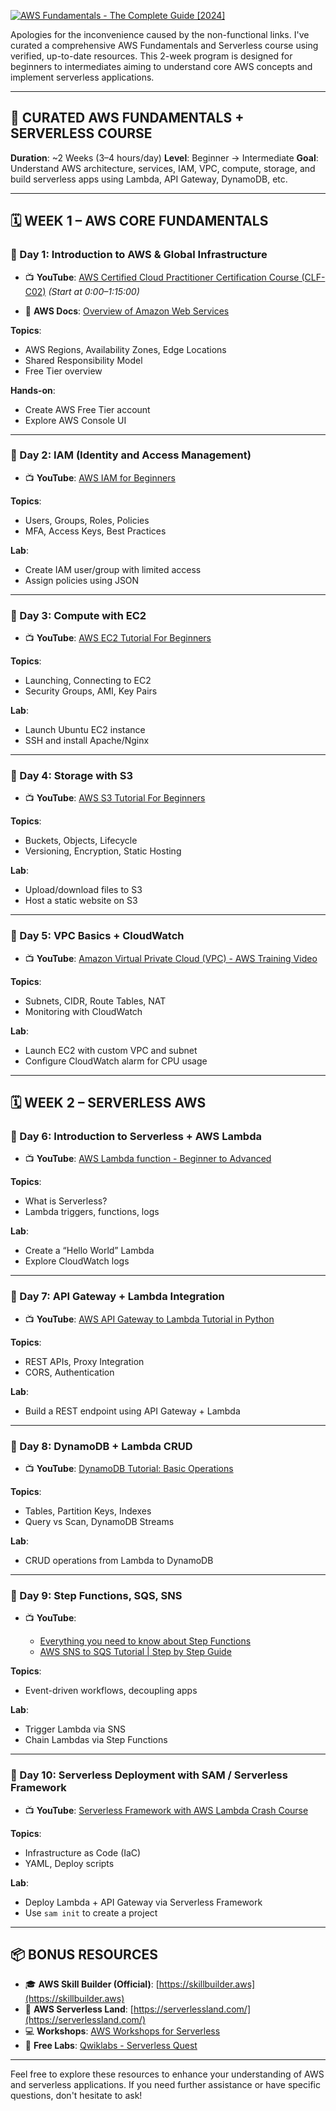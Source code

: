 [![AWS Fundamentals - The Complete Guide \[2024\]](https://tse2.mm.bing.net/th?id=OIP.e_PXQQzoPuLh1Il2c2fkowHaDt\&pid=Api)](https://intellipaat.com/blog/aws-fundamentals/)

Apologies for the inconvenience caused by the non-functional links. I've curated a comprehensive AWS Fundamentals and Serverless course using verified, up-to-date resources. This 2-week program is designed for beginners to intermediates aiming to understand core AWS concepts and implement serverless applications.

---

## 🧠 CURATED AWS FUNDAMENTALS + SERVERLESS COURSE

**Duration**: \~2 Weeks (3–4 hours/day)
**Level**: Beginner → Intermediate
**Goal**: Understand AWS architecture, services, IAM, VPC, compute, storage, and build serverless apps using Lambda, API Gateway, DynamoDB, etc.

---

## 🗓️ WEEK 1 – AWS CORE FUNDAMENTALS

### 🔹 Day 1: Introduction to AWS & Global Infrastructure

* 📺 **YouTube**: [AWS Certified Cloud Practitioner Certification Course (CLF-C02)](https://www.youtube.com/watch?v=NhDYbskXRgc)
  *(Start at 0:00–1:15:00)*

* 📘 **AWS Docs**: [Overview of Amazon Web Services](https://docs.aws.amazon.com/whitepapers/latest/aws-overview/introduction.html)

**Topics**:

* AWS Regions, Availability Zones, Edge Locations
* Shared Responsibility Model
* Free Tier overview

**Hands-on**:

* Create AWS Free Tier account
* Explore AWS Console UI

---

### 🔹 Day 2: IAM (Identity and Access Management)

* 📺 **YouTube**: [AWS IAM for Beginners](https://www.youtube.com/watch?v=NoTlCzi56ME)

**Topics**:

* Users, Groups, Roles, Policies
* MFA, Access Keys, Best Practices

**Lab**:

* Create IAM user/group with limited access
* Assign policies using JSON

---

### 🔹 Day 3: Compute with EC2

* 📺 **YouTube**: [AWS EC2 Tutorial For Beginners](https://www.youtube.com/watch?v=8TlukLu11Yo)

**Topics**:

* Launching, Connecting to EC2
* Security Groups, AMI, Key Pairs

**Lab**:

* Launch Ubuntu EC2 instance
* SSH and install Apache/Nginx

---

### 🔹 Day 4: Storage with S3

* 📺 **YouTube**: [AWS S3 Tutorial For Beginners](https://www.youtube.com/watch?v=tfU0JEZjcsg)

**Topics**:

* Buckets, Objects, Lifecycle
* Versioning, Encryption, Static Hosting

**Lab**:

* Upload/download files to S3
* Host a static website on S3

---

### 🔹 Day 5: VPC Basics + CloudWatch

* 📺 **YouTube**: [Amazon Virtual Private Cloud (VPC) - AWS Training Video](https://www.youtube.com/watch?v=fpxDGU2KdkA)

**Topics**:

* Subnets, CIDR, Route Tables, NAT
* Monitoring with CloudWatch

**Lab**:

* Launch EC2 with custom VPC and subnet
* Configure CloudWatch alarm for CPU usage

---

## 🗓️ WEEK 2 – SERVERLESS AWS

### 🔹 Day 6: Introduction to Serverless + AWS Lambda

* 📺 **YouTube**: [AWS Lambda function - Beginner to Advanced](https://www.youtube.com/watch?v=7vL9pazmcG0)

**Topics**:

* What is Serverless?
* Lambda triggers, functions, logs

**Lab**:

* Create a “Hello World” Lambda
* Explore CloudWatch logs

---

### 🔹 Day 7: API Gateway + Lambda Integration

* 📺 **YouTube**: [AWS API Gateway to Lambda Tutorial in Python](https://www.youtube.com/watch?v=M91vXdjve7A)

**Topics**:

* REST APIs, Proxy Integration
* CORS, Authentication

**Lab**:

* Build a REST endpoint using API Gateway + Lambda

---

### 🔹 Day 8: DynamoDB + Lambda CRUD

* 📺 **YouTube**: [DynamoDB Tutorial: Basic Operations](https://www.youtube.com/watch?v=IeM6u4tpM9Y)

**Topics**:

* Tables, Partition Keys, Indexes
* Query vs Scan, DynamoDB Streams

**Lab**:

* CRUD operations from Lambda to DynamoDB

---

### 🔹 Day 9: Step Functions, SQS, SNS

* 📺 **YouTube**:

  * [Everything you need to know about Step Functions](https://www.youtube.com/playlist?list=PL9nWRykSBSFgQrO66TmO1vHFP6yuPF5G-)
  * [AWS SNS to SQS Tutorial | Step by Step Guide](https://www.youtube.com/watch?v=VXsAgYoC1Jc)

**Topics**:

* Event-driven workflows, decoupling apps

**Lab**:

* Trigger Lambda via SNS
* Chain Lambdas via Step Functions

---

### 🔹 Day 10: Serverless Deployment with SAM / Serverless Framework

* 📺 **YouTube**: [Serverless Framework with AWS Lambda Crash Course](https://www.youtube.com/watch?v=woqLi6NEW58)

**Topics**:

* Infrastructure as Code (IaC)
* YAML, Deploy scripts

**Lab**:

* Deploy Lambda + API Gateway via Serverless Framework
* Use `sam init` to create a project

---

## 📦 BONUS RESOURCES

* 🎓 **AWS Skill Builder (Official)**: [https://skillbuilder.aws](https://skillbuilder.aws)
* 🧠 **AWS Serverless Land**: [https://serverlessland.com/](https://serverlessland.com/)
* 💻 **Workshops**: [AWS Workshops for Serverless](https://catalog.workshops.aws/serverless/)
* 🧪 **Free Labs**: [Qwiklabs - Serverless Quest](https://www.qwiklabs.com/quests/23)

---

Feel free to explore these resources to enhance your understanding of AWS and serverless applications. If you need further assistance or have specific questions, don't hesitate to ask!
